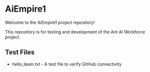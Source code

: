 # AiEmpire1

Welcome to the AiEmpire1 project repository!

This repository is for testing and development of the Ant AI Workforce project.

## Test Files
- hello_team.txt - A test file to verify GitHub connectivity
